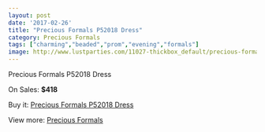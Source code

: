 ```yaml
---
layout: post
date: '2017-02-26'
title: "Precious Formals P52018 Dress"
category: Precious Formals
tags: ["charming","beaded","prom","evening","formals"]
image: http://www.lustparties.com/11027-thickbox_default/precious-formals-p52018-dress.jpg
---
```

Precious Formals P52018 Dress

On Sales: **$418**
<a href="https://www.lustparties.com/en/precious-formals/3900-precious-formals-p52018-dress.html"><amp-img layout="responsive" width="600" height="600" src="//www.lustparties.com/11027-thickbox_default/precious-formals-p52018-dress.jpg" alt="Precious Formals P52018 Dress 0" /></a>

Buy it: [Precious Formals P52018 Dress](https://www.lustparties.com/en/precious-formals/3900-precious-formals-p52018-dress.html "Precious Formals P52018 Dress")

View more: [Precious Formals](https://www.lustparties.com/en/18-precious-formals "Precious Formals")